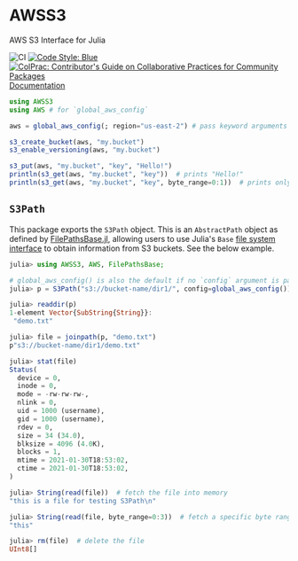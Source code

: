 # AWSS3

AWS S3 Interface for Julia

![CI](https://github.com/JuliaCloud/AWSS3.jl/workflows/CI/badge.svg)
[![Code Style: Blue](https://img.shields.io/badge/code%20style-blue-4495d1.svg)](https://github.com/invenia/BlueStyle)
[![ColPrac: Contributor's Guide on Collaborative Practices for Community Packages](https://img.shields.io/badge/ColPrac-Contributor's%20Guide-blueviolet)](https://github.com/SciML/ColPrac)
[Documentation](https://juliacloud.github.io/AWSCore.jl/build/AWSS3.html)

```julia
using AWSS3
using AWS # for `global_aws_config`

aws = global_aws_config(; region="us-east-2") # pass keyword arguments to change defaults

s3_create_bucket(aws, "my.bucket")
s3_enable_versioning(aws, "my.bucket")

s3_put(aws, "my.bucket", "key", "Hello!")
println(s3_get(aws, "my.bucket", "key"))  # prints "Hello!"
println(s3_get(aws, "my.bucket", "key", byte_range=0:1))  # prints only "He"
```

## `S3Path`
This package exports the `S3Path` object. 
This is an `AbstractPath` object as defined by [FilePathsBase.jl](https://github.com/rofinn/FilePathsBase.jl), allowing users to use
Julia's `Base` [file system interface](https://docs.julialang.org/en/v1/base/file/) to
obtain information from S3 buckets.
See the below example.

```julia
julia> using AWSS3, AWS, FilePathsBase;

# global_aws_config() is also the default if no `config` argument is passed
julia> p = S3Path("s3://bucket-name/dir1/", config=global_aws_config());

julia> readdir(p)
1-element Vector{SubString{String}}:
 "demo.txt"

julia> file = joinpath(p, "demo.txt")
p"s3://bucket-name/dir1/demo.txt"

julia> stat(file)
Status(
  device = 0,
  inode = 0,
  mode = -rw-rw-rw-,
  nlink = 0,
  uid = 1000 (username),
  gid = 1000 (username),
  rdev = 0,
  size = 34 (34.0),
  blksize = 4096 (4.0K),
  blocks = 1,
  mtime = 2021-01-30T18:53:02,
  ctime = 2021-01-30T18:53:02,
)

julia> String(read(file))  # fetch the file into memory
"this is a file for testing S3Path\n"

julia> String(read(file, byte_range=0:3))  # fetch a specific byte range of the file
"this"

julia> rm(file)  # delete the file
UInt8[]
```
